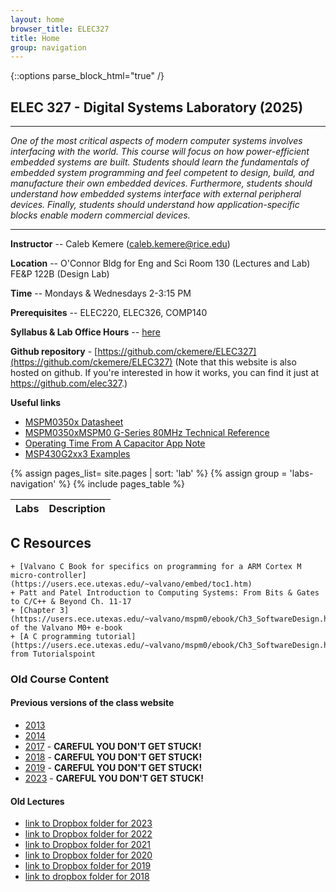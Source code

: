 ```yaml
---
layout: home
browser_title: ELEC327
title: Home
group: navigation
---
```


{::options parse_block_html="true" /}

## ELEC 327 - Digital Systems Laboratory (2025)

---

_One of the most critical aspects of modern computer systems involves interfacing with the
world. This course will focus on how power-efficient embedded systems are built. Students
should learn the fundamentals of embedded system programming and feel competent to design,
build, and manufacture their own embedded devices. Furthermore, students should understand
how embedded systems interface with external peripheral devices. Finally, students should
understand how application-specific blocks enable modern commercial devices._

---

<div class="row">

<div class="col-md-6">

**Instructor** -- Caleb Kemere (caleb.kemere@rice.edu)

**Location** -- O'Connor Bldg for Eng and Sci Room 130 (Lectures and Lab) FE&P 122B (Design Lab)

**Time** -- Mondays & Wednesdays 2-3:15 PM

**Prerequisites** -- ELEC220, ELEC326, COMP140

**Syllabus & Lab Office Hours** -- [here](/syllabus.html)

**Github repository** -
[https://github.com/ckemere/ELEC327](https://github.com/ckemere/ELEC327) (Note that this
website is also hosted on github. If you're interested in how it works, you can find it just at
https://github.com/elec327.)

**Useful links**

  + [MSPM0350x Datasheet](assets/documents/mspm0g3507.pdf)
  + [MSPM0350xMSPM0 G-Series 80MHz Technical Reference](assets/documents/slau846b.pdf)
  + [Operating Time From A Capacitor App Note](assets/documents/slaaei3-operating_time_from_a_capacitor.pdf)
  + [MSP430G2xx3 Examples](assets/documents/slac485e.zip)



</div>

<div class="col-md-6">

<table class="table table-bordered">
<thead>
  <tr><th>Labs</th><th>Description</th></tr>
</thead>
<tbody>
  {% assign pages_list= site.pages  | sort: 'lab' %}
  {% assign group = 'labs-navigation' %}
  {% include pages_table %}
</tbody>
</table>

</div>
</div>

## C Resources

    + [Valvano C Book for specifics on programming for a ARM Cortex M micro-controller](https://users.ece.utexas.edu/~valvano/embed/toc1.htm)
    + Patt and Patel Introduction to Computing Systems: From Bits & Gates to C/C++ & Beyond Ch. 11-17
    + [Chapter 3](https://users.ece.utexas.edu/~valvano/mspm0/ebook/Ch3_SoftwareDesign.html) of the Valvano M0+ e-book
    + [A C programming tutorial](https://users.ece.utexas.edu/~valvano/mspm0/ebook/Ch3_SoftwareDesign.html) from Tutorialspoint


### Old Course Content

#### Previous versions of the class website

  + [2013](http://dsp.rice.edu/elec327-2013)
  + [2014](http://dsp.rice.edu/elec327-2014)
  + [2017](http://elec327.github.io/2017) - **CAREFUL YOU DON'T GET STUCK!**
  + [2018](http://elec327.github.io/2018) - **CAREFUL YOU DON'T GET STUCK!**
  + [2019](http://elec327.github.io/2019) - **CAREFUL YOU DON'T GET STUCK!**
  + [2023](http://elec327.github.io/2023) - **CAREFUL YOU DON'T GET STUCK!**

#### Old Lectures

  + [link to Dropbox folder for 2023](https://www.dropbox.com/sh/cdhfke2z5ei7yox/AAAH6RoPw1t7u4mZVjz3Dm_Ca?dl=0)
  + [link to Dropbox folder for 2022](https://www.dropbox.com/sh/fm5q04qsg7ndzdu/AAB1uFuNtMVNyuNYrUtYK4SKa?dl=0)
  + [link to Dropbox folder for 2021](https://www.dropbox.com/sh/gpzajdxxvakqnit/AADe0Unaett7n7GcfhxWl_R-a?dl=0)
  + [link to Dropbox folder for 2020](https://www.dropbox.com/sh/qco0mkogrgpxz7m/AACRTTyxawHX6kcf-IQu48XZa?dl=0)
  + [link to Dropbox folder for 2019](https://www.dropbox.com/sh/fvg3qvzeby1qnyu/AACYieJX3GsY5ZZOm41a28yda?dl=0)
  + [link to dropbox folder for 2018](https://www.dropbox.com/sh/iikqf8u242ekwe0/AAAj8hoVQ5VoL5WWNx3OUct7a?dl=0)

